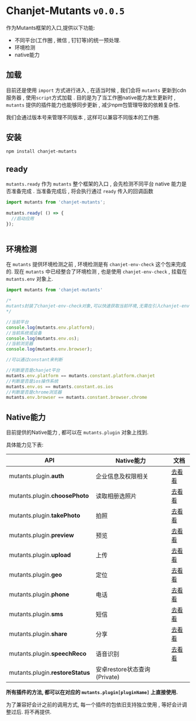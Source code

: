 # Chanjet-Mutants `v0.0.5`

作为Mutants框架的入口,提供以下功能:

- 不同平台(工作圈 , 微信 , 钉钉等)的统一预处理.
- 环境检测
- native能力



## 加载

目前还是使用 `import` 方式进行进入 , 在适当时候 , 我们会将 `mutants` 更新到cdn服务器 , 使用`script`方式加载 . 目的是为了当工作圈native能力发生更新时 , `mutants` 提供的插件能力也能够同步更新 , 减少npm包管理导致的依赖复杂性.

我们会通过版本号来管理不同版本 , 这样可以兼容不同版本的工作圈.



## 安装

```shell
npm install chanjet-mutants
```



## ready

`mutants.ready` 作为 `mutants` 整个框架的入口 , 会先检测不同平台 native 能力是否准备完成 . 当准备完成后 , 将会执行通过 `ready` 传入的回调函数



```javascript
import mutants from 'chanjet-mutants';
  
mutants.ready( () => {
  //启动应用
});
  

```



## 环境检测

在 `mutants` 提供环境检测之前 , 环境检测是有 `chanjet-env-check` 这个包来完成的. 现在 `mutants` 中已经整合了环境检测 , 也是使用 `chanjet-env-check` , 挂载在 `mutants.env` 对象上. 

```javascript
import mutants from 'chanjet-mutants'

/*
mutants封装了chanjet-env-check对象,可以快速获取当前环境,无需在引入chanjet-env-check包,详见接口文档
*/

//当前平台
console.log(mutants.env.platform);
//当前系统或设备
console.log(mutants.env.os);
//当前浏览器
console.log(mutants.env.browser);

//可以通过constant来判断

//判断是否是chanjet平台
mutants.env.platform == mutants.constant.platform.chanjet
//判断是否是ios操作系统
mutants.env.os == mutants.constant.os.ios
//判断是否是chrome浏览器
mutants.env.browser == mutants.constant.browser.chrome
```



## Native能力

目前提供的Native能力 , 都可以在 `mutants.plugin` 对象上找到. 

具体能力见下表:

| API                              | Native能力               | 文档                                    |
| -------------------------------- | ---------------------- | ------------------------------------- |
| mutants.plugin.**auth**          | 企业信息及权限相关              | [去看看](../chanjet-plugin/chanjet-plugin-auth.html)         |
| mutants.plugin.**choosePhoto**   | 读取相册选照片                | [去看看](chanjet-plugin-choose-photo.md) |
| mutants.plugin.**takePhoto**     | 拍照                     | [去看看](chanjet-plugin-take-photo.md)   |
| mutants.plugin.**preview**       | 预览                     | [去看看](chanjet-plugin-preview.md)      |
| mutants.plugin.**upload**        | 上传                     | [去看看](chanjet-plugin-upload.md)       |
| mutants.plugin.**geo**           | 定位                     | [去看看](chanjet-plugin-geo.md)          |
| mutants.plugin.**phone**         | 电话                     | [去看看](chanjet-plugin-phone-call.md)   |
| mutants.plugin.**sms**           | 短信                     | [去看看](chanjet-plugin-sms.md)          |
| mutants.plugin.**share**         | 分享                     | [去看看](chanjet-plugin-share.md)        |
| mutants.plugin.**speechReco**    | 语音识别                   | [去看看](chanjet-plugin-speech-reco.md)  |
| mutants.plugin.**restoreStatus** | 安卓restore状态查询(Private) |                                       |



**所有插件的方法, 都可以在对应的 `mutants.plugin[pluginName]` 上直接使用.**

为了兼容好会计之前的调用方式, 每一个插件的包依旧支持独立使用 , 等好会计调整过后. 将不再提供.












